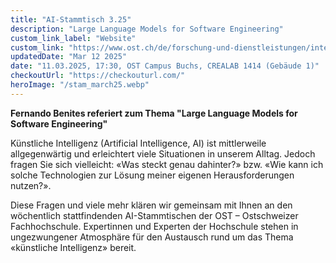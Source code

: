```yaml
---
title: "AI-Stammtisch 3.25"
description: "Large Language Models for Software Engineering"
custom_link_label: "Website"
custom_link: "https://www.ost.ch/de/forschung-und-dienstleistungen/interdisziplinaere-themen/ai-stammtisch"
updatedDate: "Mar 12 2025"
date: "11.03.2025, 17:30, OST Campus Buchs, CREALAB 1414 (Gebäude 1)"
checkoutUrl: "https://checkouturl.com/"
heroImage: "/stam_march25.webp"
---
```


<b>Fernando Benites referiert zum Thema  \"Large Language Models for Software Engineering\"</b></br>

Künstliche Intelligenz (Artificial Intelligence, AI) ist mittlerweile allgegenwärtig und erleichtert viele Situationen in unserem Alltag. Jedoch fragen Sie sich vielleicht: «Was steckt genau dahinter?» bzw. «Wie kann ich solche Technologien zur Lösung meiner eigenen Herausforderungen nutzen?».

Diese Fragen und viele mehr klären wir gemeinsam mit Ihnen an den wöchentlich stattfindenden AI-Stammtischen der OST – Ostschweizer Fachhochschule. Expertinnen und Experten der Hochschule stehen in ungezwungener Atmosphäre für den Austausch rund um das Thema «künstliche Intelligenz» bereit.